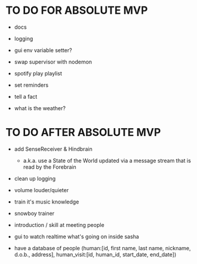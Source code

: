 # TO DO FOR ABSOLUTE MVP

- docs
- logging
- gui env variable setter?
- swap supervisor with nodemon

- spotify play playlist
- set reminders
- tell a fact
- what is the weather?

# TO DO AFTER ABSOLUTE MVP

- add SenseReceiver & Hindbrain
    - a.k.a. use a State of the World updated via a message stream that is read by the Forebrain
- clean up logging

- volume louder/quieter
- train it's music knowledge
- snowboy trainer
- introduction / skill at meeting people
- gui to watch realtime what's going on inside sasha

- have a database of people (human:[id, first name, last name, nickname, d.o.b., address], human_visit:[id, human_id, start_date, end_date])
